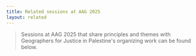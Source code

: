 ```yaml
---
title: Related sessions at AAG 2025
layout: related
---
```


> Sessions at AAG 2025 that share principles and themes with Geographers for Justice in Palestine's organizing work can be found below.